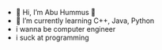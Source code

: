 - 👋 Hi, I’m Abu Hummus 🍲
- 🌱 I’m currently learning C++, Java, Python
- i wanna be computer engineer
- i suck at programming
